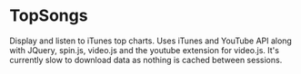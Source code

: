TopSongs
========

Display and listen to iTunes top charts. Uses iTunes and YouTube API along with JQuery, spin.js, video.js and the youtube extension for video.js. It's currently slow to download data as nothing is cached between sessions.
